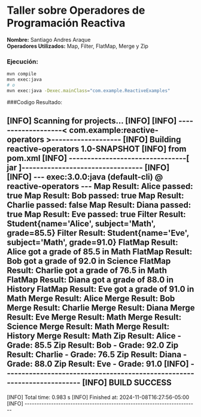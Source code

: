 # Taller sobre Operadores de Programación Reactiva

**Nombre:** Santiago Andres Araque  
**Operadores Utilizados:** Map, Filter, FlatMap, Merge y Zip

### Ejecución:

```bash
mvn compile
mvn exec:java
# o
mvn exec:java -Dexec.mainClass="com.example.ReactiveExamples"
```

###Codigo Resultado:

[INFO] Scanning for projects...
[INFO] 
[INFO] -------------------< com.example:reactive-operators >-------------------
[INFO] Building reactive-operators 1.0-SNAPSHOT
[INFO]   from pom.xml
[INFO] --------------------------------[ jar ]---------------------------------
[INFO] 
[INFO] --- exec:3.0.0:java (default-cli) @ reactive-operators ---
Map Result: Alice passed: true
Map Result: Bob passed: true
Map Result: Charlie passed: false
Map Result: Diana passed: true
Map Result: Eve passed: true
Filter Result: Student{name='Alice', subject='Math', grade=85.5}
Filter Result: Student{name='Eve', subject='Math', grade=91.0}
FlatMap Result: Alice got a grade of 85.5 in Math
FlatMap Result: Bob got a grade of 92.0 in Science
FlatMap Result: Charlie got a grade of 76.5 in Math
FlatMap Result: Diana got a grade of 88.0 in History
FlatMap Result: Eve got a grade of 91.0 in Math
Merge Result: Alice
Merge Result: Bob
Merge Result: Charlie
Merge Result: Diana
Merge Result: Eve
Merge Result: Math
Merge Result: Science
Merge Result: Math
Merge Result: History
Merge Result: Math
Zip Result: Alice - Grade: 85.5
Zip Result: Bob - Grade: 92.0
Zip Result: Charlie - Grade: 76.5
Zip Result: Diana - Grade: 88.0
Zip Result: Eve - Grade: 91.0
[INFO] ------------------------------------------------------------------------
[INFO] BUILD SUCCESS
------------------------
[INFO] Total time:  0.983 s
[INFO] Finished at: 2024-11-08T16:27:56-05:00
[INFO] ------------------------------------------------------------------------
